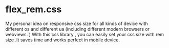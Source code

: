 # flex_rem.css
My personal idea on responsive css size for all kinds of device with different os and different ua (including different modern browsers or webviews. )   With this css library , you can easily set your css size with rem size .It saves time and works perfect in mobile device. 
